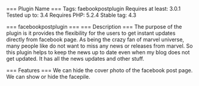 === Plugin Name ===
Tags: faebookpostplugin
Requires at least: 3.0.1
Tested up to: 3.4
Requires PHP: 5.2.4
Stable tag: 4.3


=== facebookpostplugin ===
=== Description ===
The purpose of the plugin is it provides the flexibility for the users to get instant updates directly from facebook page. As being the crazy fan of marvel universe, many people like do not want to miss any news or releases from marvel. So this plugin helps to keep the news up to date even when my blog does not get updated. It has all the news updates and other stuff.

=== Features ===
We can hide the cover photo of the facebook post page.
We can show or hide the facepile.
